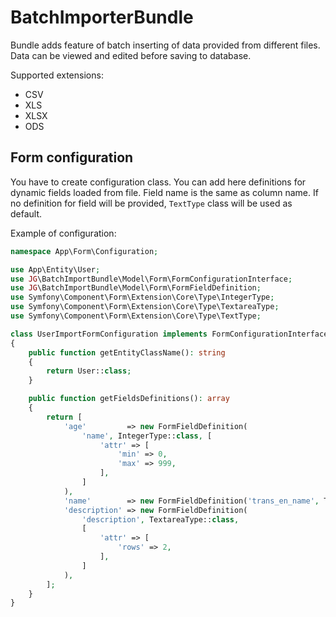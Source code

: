 BatchImporterBundle
=

Bundle adds feature of batch inserting of data provided from different files. 
Data can be viewed and edited before saving to database.

Supported extensions:
* CSV
* XLS
* XLSX
* ODS


Form configuration
--

You have to create configuration class. You can add here definitions for dynamic fields loaded from file. 
Field name is the same as column name.
If no definition for field will be provided, `TextType` class will be used as default.

Example of configuration:
```php
namespace App\Form\Configuration;

use App\Entity\User;
use JG\BatchImportBundle\Model\Form\FormConfigurationInterface;
use JG\BatchImportBundle\Model\Form\FormFieldDefinition;
use Symfony\Component\Form\Extension\Core\Type\IntegerType;
use Symfony\Component\Form\Extension\Core\Type\TextareaType;
use Symfony\Component\Form\Extension\Core\Type\TextType;

class UserImportFormConfiguration implements FormConfigurationInterface
{
    public function getEntityClassName(): string
    {
        return User::class;
    }

    public function getFieldsDefinitions(): array
    {
        return [
            'age'         => new FormFieldDefinition(
                'name', IntegerType::class, [
                    'attr' => [
                        'min' => 0,
                        'max' => 999,
                    ],
                ]
            ),
            'name'        => new FormFieldDefinition('trans_en_name', TextType::class),
            'description' => new FormFieldDefinition(
                'description', TextareaType::class,
                [
                    'attr' => [
                        'rows' => 2,
                    ],
                ]
            ),
        ];
    }
}
```
